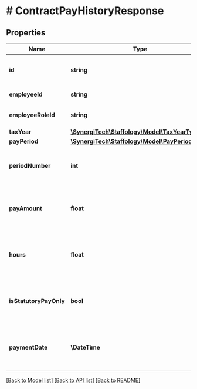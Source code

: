 # # ContractPayHistoryResponse

## Properties

Name | Type | Description | Notes
------------ | ------------- | ------------- | -------------
**id** | **string** | Average Holiday Pay History identifier | [optional]
**employeeId** | **string** | Employee unique Id | [optional]
**employeeRoleId** | **string** | Employee role unique Id | [optional]
**taxYear** | [**\SynergiTech\Staffology\Model\TaxYearTypes**](TaxYearTypes.md) |  | [optional]
**payPeriod** | [**\SynergiTech\Staffology\Model\PayPeriodTypes**](PayPeriodTypes.md) |  | [optional]
**periodNumber** | **int** | Tax Week or Tax Month number this PayRunEntry relates to | [optional]
**payAmount** | **float** | monetary amount for given period, if not provided then 0 | [optional]
**hours** | **float** | decimal amount of hours worked, if not provided then 0 | [optional]
**isStatutoryPayOnly** | **bool** | optional boolean flag, if the period only had SXP present | [optional]
**paymentDate** | **\DateTime** | The date payment was made for respective period | [optional]

[[Back to Model list]](../../README.md#models) [[Back to API list]](../../README.md#endpoints) [[Back to README]](../../README.md)
